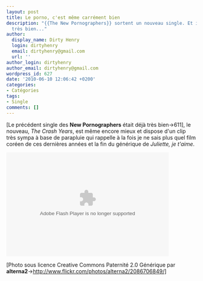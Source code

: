 ```yaml
---
layout: post
title: Le porno, c'est même carrément bien
description: "{{The New Pornographers}} sortent un nouveau single. Et il est encore
  très bien..."
author:
  display_name: Dirty Henry
  login: dirtyhenry
  email: dirtyhenry@gmail.com
  url: ''
author_login: dirtyhenry
author_email: dirtyhenry@gmail.com
wordpress_id: 627
date: '2010-06-10 12:06:42 +0200'
categories:
- Catégories
tags:
- Single
comments: []
---
```

[Le précédent single des __New Pornographers__ était déjà très bien->611], le nouveau, *The Crash Years*, est même encore mieux et dispose d'un clip très sympa à base de parapluie qui rappelle à la fois je ne sais plus quel film coréen de ces dernières années et la fin du générique de *Juliette, je t'aime*.

<object width="430" height="275" id="delve_playerf41db15d64b449eaa0064d5529d83f23334260o" classid="clsid:D27CDB6E-AE6D-11cf-96B8-444553540000"><param name="movie" value="http://assets.delvenetworks.com/player/loader.swf"/><param name="wmode" value="window"/><param name="allowScriptAccess" value="always"/><param name="allowFullScreen" value="true"/><param name="flashvars" value="mediaId=d32da8fa8c9741108d611e0e700594b6&playerForm=88a26316a62d4655a806dda0da4e95ca&autoplayNextClip=true"/><embed src="http://assets.delvenetworks.com/player/loader.swf" name="delve_playerf41db15d64b449eaa0064d5529d83f23334260e" wmode="window" width="430" height="275" allowScriptAccess="always" allowFullScreen="true" type="application/x-shockwave-flash" pluginspage="http://www.adobe.com/go/getflashplayer" flashvars="mediaId=d32da8fa8c9741108d611e0e700594b6&playerForm=88a26316a62d4655a806dda0da4e95ca&autoplayNextClip=true"></embed></object>

[Photo sous licence Creative Commons Paternité 2.0 Générique par __alterna2__->http://www.flickr.com/photos/alterna2/2086706849/]
